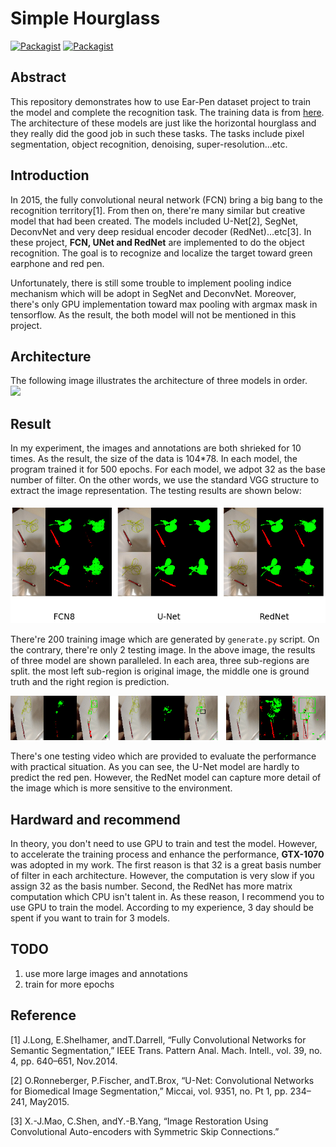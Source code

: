 # Simple Hourglass
[![Packagist](https://img.shields.io/badge/Tensorflow-1.3.0-yellow.svg)]()
[![Packagist](https://img.shields.io/badge/Tensorlayer-1.6.4-blue.svg)]()

Abstract
---
This repository demonstrates how to use Ear-Pen dataset project to train the model and complete the recognition task. The training data is from [here](https://github.com/SunnerLi/Ear-Pen). The architecture of these models are just like the horizontal hourglass and they really did the good job in such these tasks. The tasks include pixel segmentation, object recognition, denoising, super-resolution...etc.     

Introduction
---
In 2015, the fully convolutional neural network (FCN) bring a big bang to the recognition territory[1]. From then on, there're many similar but creative model that had been created. The models included U-Net[2], SegNet, DeconvNet and very deep residual encoder decoder (RedNet)...etc[3]. In these project, **FCN, UNet and RedNet** are implemented to do the object recognition. The goal is to recognize and localize the target toward green earphone and red pen.     

Unfortunately, there is still some trouble to implement pooling indice mechanism which will be adopt in SegNet and DeconvNet. Moreover, there's only GPU implementation toward max pooling with argmax mask in tensorflow. As the result, the both model will not be mentioned in this project.    

Architecture
---
The following image illustrates the architecture of three models in order.    
![](https://github.com/SunnerLi/grass/blob/master/img/structure.jpg)

Result
---
In my experiment, the images and annotations are both shrieked for 10 times. As the result, the size of the data is 104*78. In each model, the program trained it for 500 epochs. For each model, we adpot 32 as the base number of filter. On the other words, we use the standard VGG structure to extract the image representation. The testing results are shown below:    
<br/>
![](https://raw.githubusercontent.com/SunnerLi/Simple-Hourglass/master/img/whole_test.png)

There're 200 training image which are generated by `generate.py` script. On the contrary, there're only 2 testing image. In the above image, the results of three model are shown paralleled. In each area, three sub-regions are split. the most left sub-region is original image, the middle one is ground truth and the right region is prediction.     

![](https://raw.githubusercontent.com/SunnerLi/Simple-Hourglass/master/img/video_demo.gif)

There's one testing video which are provided to evaluate the performance with practical situation. As you can see, the U-Net model are hardly to predict the red pen. However, the RedNet model can capture more detail of the image which is more sensitive to the environment.    

Hardward and recommend
---
In theory, you don't need to use GPU to train and test the model. However, to accelerate the training process and enhance the performance, **GTX-1070** was adopted in my work. The first reason is that 32 is a great basis number of  filter in each architecture. However, the computation is very slow if you assign 32 as the basis number. Second, the RedNet has more matrix computation which CPU isn't talent in. As these reason, I recommend you to use GPU to train the model. According to my experience, 3 day should be spent if you want to train for 3 models.    

TODO
---
1. use more large images and annotations    
2. train for more epochs    

Reference
---
[1]	J.Long, E.Shelhamer, andT.Darrell, “Fully Convolutional Networks for Semantic Segmentation,” IEEE Trans. Pattern Anal. Mach. Intell., vol. 39, no. 4, pp. 640–651, Nov.2014.    
    
[2]	O.Ronneberger, P.Fischer, andT.Brox, “U-Net: Convolutional Networks for Biomedical Image Segmentation,” Miccai, vol. 9351, no. Pt 1, pp. 234–241, May2015.    
    
[3]	X.-J.Mao, C.Shen, andY.-B.Yang, “Image Restoration Using Convolutional Auto-encoders with Symmetric Skip Connections.”    
